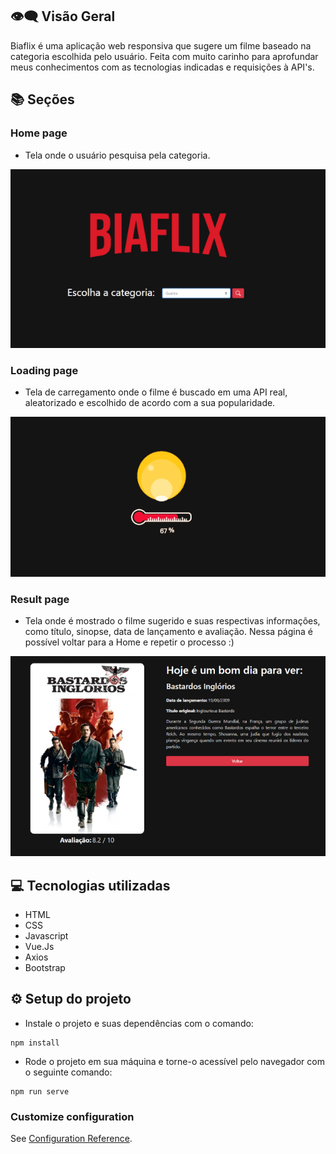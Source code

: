 

## :eye_speech_bubble: Visão Geral
Biaflix é uma aplicação web responsiva que sugere um filme baseado na categoria escolhida pelo usuário. Feita com muito carinho para aprofundar meus conhecimentos com as tecnologias indicadas e requisições à API's.


## :books: Seções


### Home page

- Tela onde o usuário pesquisa pela categoria.

<img src="readme imgs/1.PNG" alt="exemplo imagem">


### Loading page

- Tela de carregamento onde o filme é buscado em uma API real, aleatorizado e escolhido de acordo com a sua popularidade.

<img src="readme imgs/2.PNG" alt="exemplo imagem">

### Result page

- Tela onde é mostrado o filme sugerido e suas respectivas informações, como título, sinopse, data de lançamento e avaliação. Nessa página é possível voltar para a Home e repetir o processo :)
<img src="readme imgs/3.PNG" alt="exemplo imagem">

## :computer: Tecnologias utilizadas

- HTML
- CSS
- Javascript
- Vue.Js
- Axios
- Bootstrap

## :gear: Setup do projeto 

- Instale o projeto e suas dependências com o comando: 

```
npm install
```
- Rode o projeto em sua máquina e torne-o acessível pelo navegador com o seguinte comando:
```
npm run serve
```



### Customize configuration
See [Configuration Reference](https://cli.vuejs.org/config/).
